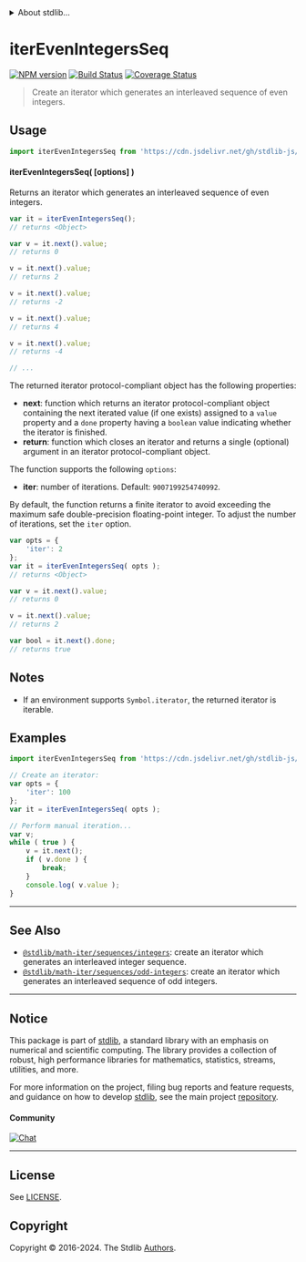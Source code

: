 <!--

@license Apache-2.0

Copyright (c) 2020 The Stdlib Authors.

Licensed under the Apache License, Version 2.0 (the "License");
you may not use this file except in compliance with the License.
You may obtain a copy of the License at

   http://www.apache.org/licenses/LICENSE-2.0

Unless required by applicable law or agreed to in writing, software
distributed under the License is distributed on an "AS IS" BASIS,
WITHOUT WARRANTIES OR CONDITIONS OF ANY KIND, either express or implied.
See the License for the specific language governing permissions and
limitations under the License.

-->


<details>
  <summary>
    About stdlib...
  </summary>
  <p>We believe in a future in which the web is a preferred environment for numerical computation. To help realize this future, we've built stdlib. stdlib is a standard library, with an emphasis on numerical and scientific computation, written in JavaScript (and C) for execution in browsers and in Node.js.</p>
  <p>The library is fully decomposable, being architected in such a way that you can swap out and mix and match APIs and functionality to cater to your exact preferences and use cases.</p>
  <p>When you use stdlib, you can be absolutely certain that you are using the most thorough, rigorous, well-written, studied, documented, tested, measured, and high-quality code out there.</p>
  <p>To join us in bringing numerical computing to the web, get started by checking us out on <a href="https://github.com/stdlib-js/stdlib">GitHub</a>, and please consider <a href="https://opencollective.com/stdlib">financially supporting stdlib</a>. We greatly appreciate your continued support!</p>
</details>

# iterEvenIntegersSeq

[![NPM version][npm-image]][npm-url] [![Build Status][test-image]][test-url] [![Coverage Status][coverage-image]][coverage-url] <!-- [![dependencies][dependencies-image]][dependencies-url] -->

> Create an iterator which generates an interleaved sequence of even integers.

<!-- Section to include introductory text. Make sure to keep an empty line after the intro `section` element and another before the `/section` close. -->

<section class="intro">

</section>

<!-- /.intro -->

<!-- Package usage documentation. -->



<section class="usage">

## Usage

```javascript
import iterEvenIntegersSeq from 'https://cdn.jsdelivr.net/gh/stdlib-js/math-iter-sequences-even-integers@v0.2.1-deno/mod.js';
```

#### iterEvenIntegersSeq( \[options] )

Returns an iterator which generates an interleaved sequence of even integers.

```javascript
var it = iterEvenIntegersSeq();
// returns <Object>

var v = it.next().value;
// returns 0

v = it.next().value;
// returns 2

v = it.next().value;
// returns -2

v = it.next().value;
// returns 4

v = it.next().value;
// returns -4

// ...
```

The returned iterator protocol-compliant object has the following properties:

-   **next**: function which returns an iterator protocol-compliant object containing the next iterated value (if one exists) assigned to a `value` property and a `done` property having a `boolean` value indicating whether the iterator is finished.
-   **return**: function which closes an iterator and returns a single (optional) argument in an iterator protocol-compliant object.

The function supports the following `options`:

-   **iter**: number of iterations. Default: `9007199254740992`.

By default, the function returns a finite iterator to avoid exceeding the maximum safe double-precision floating-point integer. To adjust the number of iterations, set the `iter` option.

```javascript
var opts = {
    'iter': 2
};
var it = iterEvenIntegersSeq( opts );
// returns <Object>

var v = it.next().value;
// returns 0

v = it.next().value;
// returns 2

var bool = it.next().done;
// returns true
```

</section>

<!-- /.usage -->

<!-- Package usage notes. Make sure to keep an empty line after the `section` element and another before the `/section` close. -->

<section class="notes">

## Notes

-   If an environment supports `Symbol.iterator`, the returned iterator is iterable.

</section>

<!-- /.notes -->

<!-- Package usage examples. -->

<section class="examples">

## Examples

<!-- eslint no-undef: "error" -->

```javascript
import iterEvenIntegersSeq from 'https://cdn.jsdelivr.net/gh/stdlib-js/math-iter-sequences-even-integers@v0.2.1-deno/mod.js';

// Create an iterator:
var opts = {
    'iter': 100
};
var it = iterEvenIntegersSeq( opts );

// Perform manual iteration...
var v;
while ( true ) {
    v = it.next();
    if ( v.done ) {
        break;
    }
    console.log( v.value );
}
```

</section>

<!-- /.examples -->

<!-- Section to include cited references. If references are included, add a horizontal rule *before* the section. Make sure to keep an empty line after the `section` element and another before the `/section` close. -->

<section class="references">

</section>

<!-- /.references -->

<!-- Section for related `stdlib` packages. Do not manually edit this section, as it is automatically populated. -->

<section class="related">

* * *

## See Also

-   <span class="package-name">[`@stdlib/math-iter/sequences/integers`][@stdlib/math/iter/sequences/integers]</span><span class="delimiter">: </span><span class="description">create an iterator which generates an interleaved integer sequence.</span>
-   <span class="package-name">[`@stdlib/math-iter/sequences/odd-integers`][@stdlib/math/iter/sequences/odd-integers]</span><span class="delimiter">: </span><span class="description">create an iterator which generates an interleaved sequence of odd integers.</span>

</section>

<!-- /.related -->

<!-- Section for all links. Make sure to keep an empty line after the `section` element and another before the `/section` close. -->


<section class="main-repo" >

* * *

## Notice

This package is part of [stdlib][stdlib], a standard library with an emphasis on numerical and scientific computing. The library provides a collection of robust, high performance libraries for mathematics, statistics, streams, utilities, and more.

For more information on the project, filing bug reports and feature requests, and guidance on how to develop [stdlib][stdlib], see the main project [repository][stdlib].

#### Community

[![Chat][chat-image]][chat-url]

---

## License

See [LICENSE][stdlib-license].


## Copyright

Copyright &copy; 2016-2024. The Stdlib [Authors][stdlib-authors].

</section>

<!-- /.stdlib -->

<!-- Section for all links. Make sure to keep an empty line after the `section` element and another before the `/section` close. -->

<section class="links">

[npm-image]: http://img.shields.io/npm/v/@stdlib/math-iter-sequences-even-integers.svg
[npm-url]: https://npmjs.org/package/@stdlib/math-iter-sequences-even-integers

[test-image]: https://github.com/stdlib-js/math-iter-sequences-even-integers/actions/workflows/test.yml/badge.svg?branch=v0.2.1
[test-url]: https://github.com/stdlib-js/math-iter-sequences-even-integers/actions/workflows/test.yml?query=branch:v0.2.1

[coverage-image]: https://img.shields.io/codecov/c/github/stdlib-js/math-iter-sequences-even-integers/main.svg
[coverage-url]: https://codecov.io/github/stdlib-js/math-iter-sequences-even-integers?branch=main

<!--

[dependencies-image]: https://img.shields.io/david/stdlib-js/math-iter-sequences-even-integers.svg
[dependencies-url]: https://david-dm.org/stdlib-js/math-iter-sequences-even-integers/main

-->

[chat-image]: https://img.shields.io/gitter/room/stdlib-js/stdlib.svg
[chat-url]: https://app.gitter.im/#/room/#stdlib-js_stdlib:gitter.im

[stdlib]: https://github.com/stdlib-js/stdlib

[stdlib-authors]: https://github.com/stdlib-js/stdlib/graphs/contributors

[umd]: https://github.com/umdjs/umd
[es-module]: https://developer.mozilla.org/en-US/docs/Web/JavaScript/Guide/Modules

[deno-url]: https://github.com/stdlib-js/math-iter-sequences-even-integers/tree/deno
[deno-readme]: https://github.com/stdlib-js/math-iter-sequences-even-integers/blob/deno/README.md
[umd-url]: https://github.com/stdlib-js/math-iter-sequences-even-integers/tree/umd
[umd-readme]: https://github.com/stdlib-js/math-iter-sequences-even-integers/blob/umd/README.md
[esm-url]: https://github.com/stdlib-js/math-iter-sequences-even-integers/tree/esm
[esm-readme]: https://github.com/stdlib-js/math-iter-sequences-even-integers/blob/esm/README.md
[branches-url]: https://github.com/stdlib-js/math-iter-sequences-even-integers/blob/main/branches.md

[stdlib-license]: https://raw.githubusercontent.com/stdlib-js/math-iter-sequences-even-integers/main/LICENSE

<!-- <related-links> -->

[@stdlib/math/iter/sequences/integers]: https://github.com/stdlib-js/math-iter-sequences-integers/tree/deno

[@stdlib/math/iter/sequences/odd-integers]: https://github.com/stdlib-js/math-iter-sequences-odd-integers/tree/deno

<!-- </related-links> -->

</section>

<!-- /.links -->
